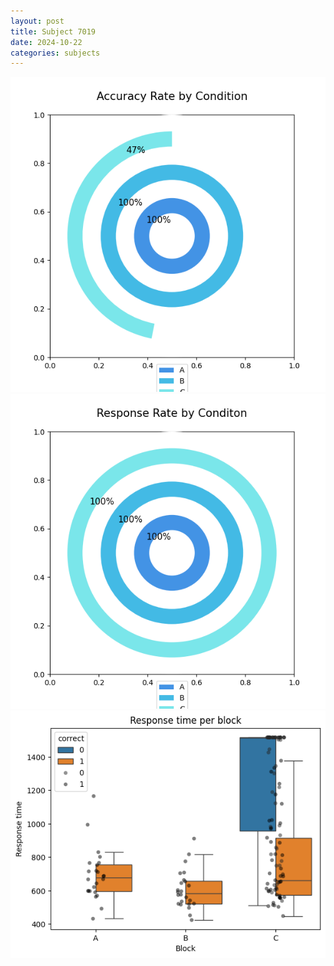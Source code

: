```yaml
---
layout: post
title: Subject 7019
date: 2024-10-22
categories: subjects
---
```


![](data/7019/run-19/7019_accuracy_rate.png)
![](data/7019/run-19/7019_response_rate.png)
![](data/7019/run-19/7019_rt.png)
